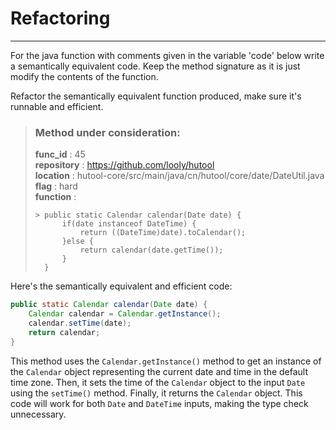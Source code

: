 # Refactoring

---

For the java function with comments given in the variable 'code' below write a semantically equivalent code. Keep the method signature as it is just modify the contents of the function.

Refactor the semantically equivalent function produced, make sure it's runnable and efficient. 

> ### Method under consideration:
> **func_id** : 45 <br/> 
 > **repository** : https://github.com/looly/hutool <br/> 
> **location** : hutool-core/src/main/java/cn/hutool/core/date/DateUtil.java <br/> 
> **flag** : hard <br/> 
> **function** : <br/> 
> ``` <br/> 
>> public static Calendar calendar(Date date) {
>		if(date instanceof DateTime) {
>			return ((DateTime)date).toCalendar();
>		}else {
>			return calendar(date.getTime());
>		}
>	} 
> ``` 


Here's the semantically equivalent and efficient code:

```java
public static Calendar calendar(Date date) {
    Calendar calendar = Calendar.getInstance();
    calendar.setTime(date);
    return calendar;
}
```
This method uses the `Calendar.getInstance()` method to get an instance of the `Calendar` object representing the current date and time in the default time zone. Then, it sets the time of the `Calendar` object to the input `Date` using the `setTime()` method. Finally, it returns the `Calendar` object. This code will work for both `Date` and `DateTime` inputs, making the type check unnecessary.